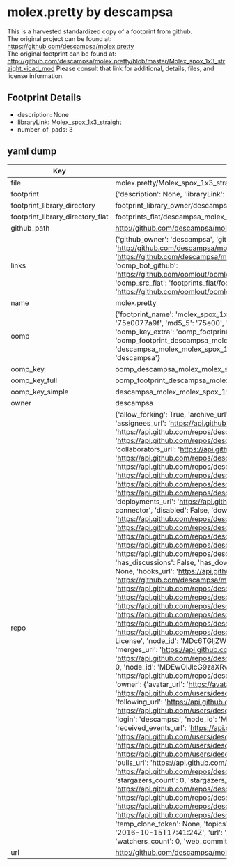 # molex.pretty by descampsa  
This is a harvested standardized copy of a footprint from github.  
The original project can be found at:  
https://github.com/descampsa/molex.pretty  
The original footprint can be found at:
http://github.com/descampsa/molex.pretty/blob/master/Molex_spox_1x3_straight.kicad_mod
Please consult that link for additional, details, files, and license information.  
## Footprint Details
* description: None  
* libraryLink: Molex_spox_1x3_straight  
* number_of_pads: 3  
## yaml dump  
| Key | Value |  
| --- | --- |  
| file | molex.pretty/Molex_spox_1x3_straight.kicad_mod |  
| footprint | {'description': None, 'libraryLink': 'Molex_spox_1x3_straight', 'number_of_pads': 3} |  
| footprint_library_directory | footprint_library_owner/descampsa_molex.pretty |  
| footprint_library_directory_flat | footprints_flat/descampsa_molex_molex_spox_1x3_straight/working |  
| github_path | http://github.com/descampsa/molex.pretty/blob/master/Molex_spox_1x3_straight.kicad_mod |  
| links | {'github_owner': 'descampsa', 'github_repo_name': 'molex.pretty', 'github_src': 'http://github.com/descampsa/molex.pretty/blob/master/Molex_spox_1x3_straight.kicad_mod', 'github_src_repo': 'https://github.com/descampsa/molex.pretty', 'oomp_bot': 'footprints/descampsa_molex_molex_spox_1x3_straight/working', 'oomp_bot_github': 'https://github.com/oomlout/oomlout_oomp_footprint_bot/tree/main/footprints/descampsa_molex_molex_spox_1x3_straight/working', 'oomp_src_flat': 'footprints_flat/footprints_flat/descampsa_molex_molex_spox_1x3_straight/working', 'oomp_src_flat_github': 'https://github.com/oomlout/oomlout_oomp_footprint_src/tree/main/footprints_flat/descampsa_molex_molex_spox_1x3_straight/working'} |  
| name | molex.pretty |  
| oomp | {'footprint_name': 'molex_spox_1x3_straight', 'library_name': 'molex', 'md5': '75e0077a9faa5becd1296060248a7192', 'md5_10': '75e0077a9f', 'md5_5': '75e00', 'md5_6': '75e007', 'oomp_key': 'oomp_descampsa_molex_molex_spox_1x3_straight', 'oomp_key_extra': 'oomp_footprint_descampsa_molex_molex_spox_1x3_straight', 'oomp_key_full': 'oomp_footprint_descampsa_molex_molex_spox_1x3_straight_75e007', 'oomp_key_simple': 'descampsa_molex_molex_spox_1x3_straight', 'original_filename': 'molex.pretty/Molex_spox_1x3_straight.kicad_mod', 'owner_name': 'descampsa'} |  
| oomp_key | oomp_descampsa_molex_molex_spox_1x3_straight |  
| oomp_key_full | oomp_footprint_descampsa_molex_molex_spox_1x3_straight |  
| oomp_key_simple | descampsa_molex_molex_spox_1x3_straight |  
| owner | descampsa |  
| repo | {'allow_forking': True, 'archive_url': 'https://api.github.com/repos/descampsa/molex.pretty/{archive_format}{/ref}', 'archived': False, 'assignees_url': 'https://api.github.com/repos/descampsa/molex.pretty/assignees{/user}', 'blobs_url': 'https://api.github.com/repos/descampsa/molex.pretty/git/blobs{/sha}', 'branches_url': 'https://api.github.com/repos/descampsa/molex.pretty/branches{/branch}', 'clone_url': 'https://github.com/descampsa/molex.pretty.git', 'collaborators_url': 'https://api.github.com/repos/descampsa/molex.pretty/collaborators{/collaborator}', 'comments_url': 'https://api.github.com/repos/descampsa/molex.pretty/comments{/number}', 'commits_url': 'https://api.github.com/repos/descampsa/molex.pretty/commits{/sha}', 'compare_url': 'https://api.github.com/repos/descampsa/molex.pretty/compare/{base}...{head}', 'contents_url': 'https://api.github.com/repos/descampsa/molex.pretty/contents/{+path}', 'contributors_url': 'https://api.github.com/repos/descampsa/molex.pretty/contributors', 'created_at': '2016-10-15T17:41:24Z', 'default_branch': 'master', 'deployments_url': 'https://api.github.com/repos/descampsa/molex.pretty/deployments', 'description': 'Kicad footprints for molex connector', 'disabled': False, 'downloads_url': 'https://api.github.com/repos/descampsa/molex.pretty/downloads', 'events_url': 'https://api.github.com/repos/descampsa/molex.pretty/events', 'fork': False, 'forks': 0, 'forks_count': 0, 'forks_url': 'https://api.github.com/repos/descampsa/molex.pretty/forks', 'full_name': 'descampsa/molex.pretty', 'git_commits_url': 'https://api.github.com/repos/descampsa/molex.pretty/git/commits{/sha}', 'git_refs_url': 'https://api.github.com/repos/descampsa/molex.pretty/git/refs{/sha}', 'git_tags_url': 'https://api.github.com/repos/descampsa/molex.pretty/git/tags{/sha}', 'git_url': 'git://github.com/descampsa/molex.pretty.git', 'has_discussions': False, 'has_downloads': True, 'has_issues': True, 'has_pages': False, 'has_projects': True, 'has_wiki': True, 'homepage': None, 'hooks_url': 'https://api.github.com/repos/descampsa/molex.pretty/hooks', 'html_url': 'https://github.com/descampsa/molex.pretty', 'id': 71003454, 'is_template': False, 'issue_comment_url': 'https://api.github.com/repos/descampsa/molex.pretty/issues/comments{/number}', 'issue_events_url': 'https://api.github.com/repos/descampsa/molex.pretty/issues/events{/number}', 'issues_url': 'https://api.github.com/repos/descampsa/molex.pretty/issues{/number}', 'keys_url': 'https://api.github.com/repos/descampsa/molex.pretty/keys{/key_id}', 'labels_url': 'https://api.github.com/repos/descampsa/molex.pretty/labels{/name}', 'language': None, 'languages_url': 'https://api.github.com/repos/descampsa/molex.pretty/languages', 'license': {'key': 'bsd-2-clause', 'name': 'BSD 2-Clause "Simplified" License', 'node_id': 'MDc6TGljZW5zZTQ=', 'spdx_id': 'BSD-2-Clause', 'url': 'https://api.github.com/licenses/bsd-2-clause'}, 'merges_url': 'https://api.github.com/repos/descampsa/molex.pretty/merges', 'milestones_url': 'https://api.github.com/repos/descampsa/molex.pretty/milestones{/number}', 'mirror_url': None, 'name': 'molex.pretty', 'network_count': 0, 'node_id': 'MDEwOlJlcG9zaXRvcnk3MTAwMzQ1NA==', 'notifications_url': 'https://api.github.com/repos/descampsa/molex.pretty/notifications{?since,all,participating}', 'open_issues': 0, 'open_issues_count': 0, 'owner': {'avatar_url': 'https://avatars.githubusercontent.com/u/7195391?v=4', 'events_url': 'https://api.github.com/users/descampsa/events{/privacy}', 'followers_url': 'https://api.github.com/users/descampsa/followers', 'following_url': 'https://api.github.com/users/descampsa/following{/other_user}', 'gists_url': 'https://api.github.com/users/descampsa/gists{/gist_id}', 'gravatar_id': '', 'html_url': 'https://github.com/descampsa', 'id': 7195391, 'login': 'descampsa', 'node_id': 'MDQ6VXNlcjcxOTUzOTE=', 'organizations_url': 'https://api.github.com/users/descampsa/orgs', 'received_events_url': 'https://api.github.com/users/descampsa/received_events', 'repos_url': 'https://api.github.com/users/descampsa/repos', 'site_admin': False, 'starred_url': 'https://api.github.com/users/descampsa/starred{/owner}{/repo}', 'subscriptions_url': 'https://api.github.com/users/descampsa/subscriptions', 'type': 'User', 'url': 'https://api.github.com/users/descampsa'}, 'private': False, 'pulls_url': 'https://api.github.com/repos/descampsa/molex.pretty/pulls{/number}', 'pushed_at': '2016-10-15T17:43:50Z', 'releases_url': 'https://api.github.com/repos/descampsa/molex.pretty/releases{/id}', 'size': 1, 'ssh_url': 'git@github.com:descampsa/molex.pretty.git', 'stargazers_count': 0, 'stargazers_url': 'https://api.github.com/repos/descampsa/molex.pretty/stargazers', 'statuses_url': 'https://api.github.com/repos/descampsa/molex.pretty/statuses/{sha}', 'subscribers_count': 2, 'subscribers_url': 'https://api.github.com/repos/descampsa/molex.pretty/subscribers', 'subscription_url': 'https://api.github.com/repos/descampsa/molex.pretty/subscription', 'svn_url': 'https://github.com/descampsa/molex.pretty', 'tags_url': 'https://api.github.com/repos/descampsa/molex.pretty/tags', 'teams_url': 'https://api.github.com/repos/descampsa/molex.pretty/teams', 'temp_clone_token': None, 'topics': [], 'trees_url': 'https://api.github.com/repos/descampsa/molex.pretty/git/trees{/sha}', 'updated_at': '2016-10-15T17:41:24Z', 'url': 'https://api.github.com/repos/descampsa/molex.pretty', 'visibility': 'public', 'watchers': 0, 'watchers_count': 0, 'web_commit_signoff_required': False} |  
| url | http://github.com/descampsa/molex.pretty |  

